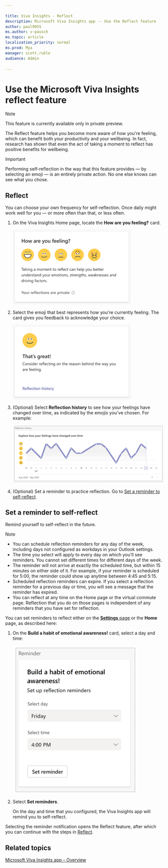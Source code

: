 ```yaml
---

title: Viva Insights - Reflect 
description: Microsoft Viva Insights app -- Use the Reflect feature
author: paul9955
ms.author: v-pausch
ms.topic: article
localization_priority: normal 
ms.prod: Mya
manager: scott.ruble
audience: Admin

---
```


# Use the Microsoft Viva Insights reflect feature

>[!Note]
>This feature is currently available only in private preview.

The Reflect feature helps you become more aware of how you're feeling, which can benefit both your productivity and your wellbeing. In fact, research has shown that even the act of taking a moment to reflect has positive benefits for wellbeing.

>[!Important]
>Performing self-reflection in the way that this feature provides &mdash; by selecting an emoji &mdash; is an entirely private action. No one else knows can see what you chose.

## Reflect

You can choose your own frequency for self-reflection. Once daily might work well for you &mdash; or more often than that, or less often.  

1. On the Viva Insights Home page, locate the **How are you feeling?** card.

   ![Reflect icons](images/reflect-icons-70.png)

2. Select the emoji that best represents how you're currently feeling. The card gives you feedback to acknowledge your choice.

   ![Feedback page](images/reflect-thats-great-46.png)

3. (Optional) Select **Reflection history** to see how your feelings have changed over time, as indicated by the emojis you've chosen. For example:

   ![Reminders to reflect](images/reflect-trendline.png)  

4. (Optional) Set a reminder to practice reflection. Go to [Set a reminder to self-reflect](#set-a-reminder-to-self-reflect).

## Set a reminder to self-reflect

Remind yourself to self-reflect in the future.

> [!Note]
>
> * You can schedule reflection reminders for any day of the week, including days not configured as workdays in your Outlook settings.
> * The time you select will apply to every day on which you'll see reminders. You cannot set different times for different days of the week.
> * The reminder will not arrive at exactly the scheduled time, but within 15 minutes on either side of it. For example, if your reminder is scheduled for 5:00, the reminder could show up anytime between 4:45 and 5:15.
> * Scheduled reflection reminders can expire. If you select a reflection reminder for a previous day or time, you will see a message that the reminder has expired.
> * You can reflect at any time on the Home page or the virtual commute page. Reflection that you do on those pages is independent of any reminders that you have set for reflection.

You can set reminders to reflect either on the [**Settings** page](viva-teams-app-settings.md) or the **Home** page, as described here:

1. On the **Build a habit of emotional awareness!** card, select a day and time:

   ![Reminders to reflect](images/set-reflect-reminders-60.png)  

2. Select **Set reminders**.

   On the day and time that you configured, the Viva Insights app will remind you to self-reflect.

  Selecting the reminder notification opens the Reflect feature, after which you can continue with the steps in [Reflect](#reflect).  

## Related topics

[Microsoft Viva Insights app &ndash; Overview](viva-teams-app.md)
